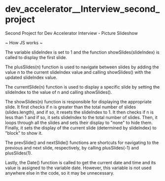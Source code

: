 # dev_accelerator__Interview_second_project
Second Project for Dev Accelerator Interview - Picture Slideshow


~ How JS works ~

The variable slideIndex is set to 1 and the function showSlides(slideIndex) is called to display the first slide.

The plusSlides(n) function is used to navigate between slides by adding the value n to the current slideIndex value and calling showSlides() with the updated slideIndex value.

The currentSlide(n) function is used to display a specific slide by setting the slideIndex to the value of n and calling showSlides().

The showSlides(n) function is responsible for displaying the appropriate slide. It first checks if n is greater than the total number of slides (slides.length), and if so, it resets the slideIndex to 1. It then checks if n is less than 1 and if so, it sets slideIndex to the total number of slides. Then, it loops through all the slides and sets their display to "none" to hide them. Finally, it sets the display of the current slide (determined by slideIndex) to "block" to show it.

The prevSlide() and nextSlide() functions are shortcuts for navigating to the previous and next slide, respectively, by calling plusSlides(-1) and plusSlides(1).

Lastly, the Date() function is called to get the current date and time and its value is assigned to the variable date. However, this variable is not used anywhere else in the code, so it may be unnecessary.